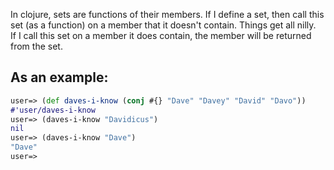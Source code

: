 In clojure, sets are functions of their members. If I define a set, then call this set (as a function) on a member that it doesn't contain. Things get all nilly.  
If I call this set on a member it does contain, the member will be returned from the set.

As an example:
--------------
```clojure
user=> (def daves-i-know (conj #{} "Dave" "Davey" "David" "Davo"))
#'user/daves-i-know
user=> (daves-i-know "Davidicus")
nil
user=> (daves-i-know "Dave")
"Dave"
user=> 
```
